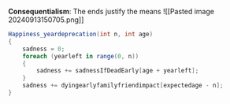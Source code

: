 **Consequentialism**: The ends justify the means
![[Pasted image 20240913150705.png]]
```csharp
Happiness_yeardeprecation(int n, int age)
{
	sadness = 0;
	foreach (yearleft in range(0, n))
	{
		sadness += sadnessIfDeadEarly[age + yearleft];
	}
	sadness += dyingearlyfamilyfriendimpact[expectedage - n];
}
``` 